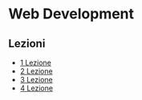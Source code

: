 # Web Development

## Lezioni

- [1 Lezione](Lezioni/1_Lezione/Readme.md)
- [2 Lezione](Lezioni/2_Lezione/Readme.md)
- [3 Lezione](Lezioni/3_Lezione/Readme.md)
- [4 Lezione](Lezioni/4_lezione/readme.md)